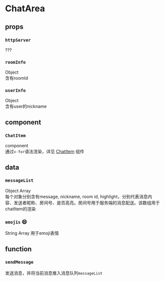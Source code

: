 # ChatArea
## props
### ```httpServer```
???

### ```roomInfo```
Object  
含有roomId

### ```userInfo```
Object  
含有user的nickname

## component
### ```ChatItem```
component  
通过```v-for```语法渲染，详见 [ChatItem](ChatItem.vue.md) 组件

## data
### ```messageList```
Object Array  
每个对象分别含有message, nickname, room id, highlight，分别代表消息内容、发送者昵称、房间号、是否高亮。房间号用于服务端的消息配送。该数组用于chatItem的渲染

### ```emojis``` 😄
String Array
用于emoji表情

## function
### ```sendMessage```
发送消息，并将当前消息推入消息队列```messageList```